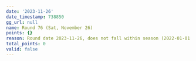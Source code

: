 ```yaml
---
date: '2023-11-26'
date_timestamp: 738850
gg_url: null
name: Round 76 (Sat, November 26)
points: {}
reason: Round date 2023-11-26, does not fall within season (2022-01-01 to 2022-12-30)
total_points: 0
valid: false
---
```

